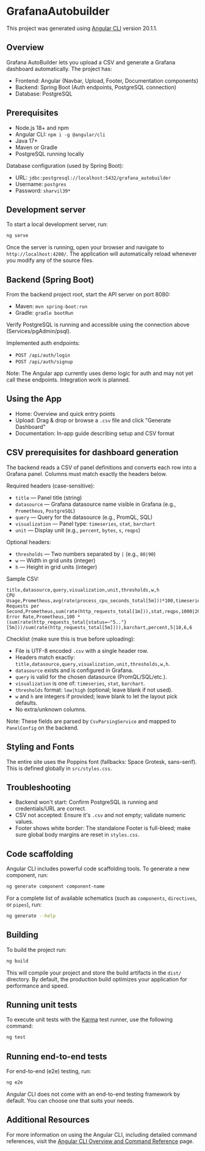 # GrafanaAutobuilder

This project was generated using [Angular CLI](https://github.com/angular/angular-cli) version 20.1.1.

## Overview

Grafana AutoBuilder lets you upload a CSV and generate a Grafana dashboard automatically. The project has:

- Frontend: Angular (Navbar, Upload, Footer, Documentation components)
- Backend: Spring Boot (Auth endpoints, PostgreSQL connection)
- Database: PostgreSQL

## Prerequisites

- Node.js 18+ and npm
- Angular CLI: `npm i -g @angular/cli`
- Java 17+
- Maven or Gradle
- PostgreSQL running locally

Database configuration (used by Spring Boot):

- URL: `jdbc:postgresql://localhost:5432/grafana_autobuilder`
- Username: `postgres`
- Password: `sharvil39*`

## Development server

To start a local development server, run:

```bash
ng serve
```

Once the server is running, open your browser and navigate to `http://localhost:4200/`. The application will automatically reload whenever you modify any of the source files.

## Backend (Spring Boot)

From the backend project root, start the API server on port 8080:

- Maven: `mvn spring-boot:run`
- Gradle: `gradle bootRun`

Verify PostgreSQL is running and accessible using the connection above (Services/pgAdmin/psql).

Implemented auth endpoints:

- `POST /api/auth/login`
- `POST /api/auth/signup`

Note: The Angular app currently uses demo logic for auth and may not yet call these endpoints. Integration work is planned.

## Using the App

- Home: Overview and quick entry points
- Upload: Drag & drop or browse a `.csv` file and click "Generate Dashboard"
- Documentation: In-app guide describing setup and CSV format

## CSV prerequisites for dashboard generation

The backend reads a CSV of panel definitions and converts each row into a Grafana panel. Columns must match exactly the headers below.

Required headers (case-sensitive):

- `title` — Panel title (string)
- `datasource` — Grafana datasource name visible in Grafana (e.g., `Prometheus`, `PostgreSQL`)
- `query` — Query for the datasource (e.g., PromQL, SQL)
- `visualization` — Panel type: `timeseries`, `stat`, `barchart`
- `unit` — Display unit (e.g., `percent`, `bytes`, `s`, `reqps`)

Optional headers:

- `thresholds` — Two numbers separated by `|` (e.g., `80|90`)
- `w` — Width in grid units (integer)
- `h` — Height in grid units (integer)

Sample CSV:

```csv
title,datasource,query,visualization,unit,thresholds,w,h
CPU Usage,Prometheus,avg(rate(process_cpu_seconds_total[5m]))*100,timeseries,percent,80|90,12,8
Requests per Second,Prometheus,sum(rate(http_requests_total[1m])),stat,reqps,1000|2000,6,6
Error Rate,Prometheus,100 * (sum(rate(http_requests_total{status=~"5.."}[5m]))/sum(rate(http_requests_total[5m]))),barchart,percent,5|10,6,6
```

Checklist (make sure this is true before uploading):

- File is UTF-8 encoded `.csv` with a single header row.
- Headers match exactly: `title,datasource,query,visualization,unit,thresholds,w,h`.
- `datasource` exists and is configured in Grafana.
- `query` is valid for the chosen datasource (PromQL/SQL/etc.).
- `visualization` is one of: `timeseries`, `stat`, `barchart`.
- `thresholds` format: `low|high` (optional; leave blank if not used).
- `w` and `h` are integers if provided; leave blank to let the layout pick defaults.
- No extra/unknown columns.

Note: These fields are parsed by `CsvParsingService` and mapped to `PanelConfig` on the backend.

## Styling and Fonts

The entire site uses the Poppins font (fallbacks: Space Grotesk, sans-serif). This is defined globally in `src/styles.css`.

## Troubleshooting

- Backend won't start: Confirm PostgreSQL is running and credentials/URL are correct.
- CSV not accepted: Ensure it's `.csv` and not empty; validate numeric values.
- Footer shows white border: The standalone Footer is full-bleed; make sure global body margins are reset in `styles.css`.

## Code scaffolding

Angular CLI includes powerful code scaffolding tools. To generate a new component, run:

```bash
ng generate component component-name
```

For a complete list of available schematics (such as `components`, `directives`, or `pipes`), run:

```bash
ng generate --help
```

## Building

To build the project run:

```bash
ng build
```

This will compile your project and store the build artifacts in the `dist/` directory. By default, the production build optimizes your application for performance and speed.

## Running unit tests

To execute unit tests with the [Karma](https://karma-runner.github.io) test runner, use the following command:

```bash
ng test
```

## Running end-to-end tests

For end-to-end (e2e) testing, run:

```bash
ng e2e
```

Angular CLI does not come with an end-to-end testing framework by default. You can choose one that suits your needs.

## Additional Resources

For more information on using the Angular CLI, including detailed command references, visit the [Angular CLI Overview and Command Reference](https://angular.dev/tools/cli) page.
